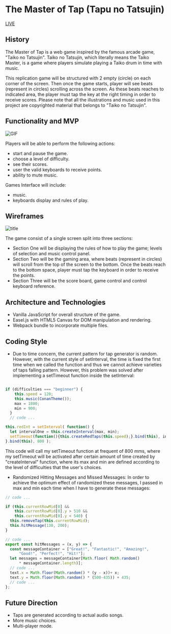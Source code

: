 

# The Master of Tap (Tapu no Tatsujin)
[LIVE](https://leohliao.github.io/tapu_no_tatsujin/index.html)

## History

The Master of Tap is a web game inspired by the famous arcade game, "Taiko no Tatsujin". Taiko no Tatsujin, which literally means the Taiko Master, is a game where players simulate playing a Taiko drum in time with music.

This replication game will be structured with 2 empty (circle) on each corner of the screen. Then once the game starts, player will see beats (represent in circles) scrolling across the screen.  As these beats reaches to indicated area, the player must tap the key at the right timing in order to receive scores. Please note that all the illustrations and music used in this project are copyrighted material that belongs to "Taiko no Tatsujin".


## Functionality and MVP

![GIF](https://i.gyazo.com/d923f0eb3d05f367a93f68c8d347d059.gif)

Players will be able to perform the following actions:
  * start and pause the game.
  * choose a level of difficulty.
  * see their scores.
  * user the valid keyboards to receive points.
  * ability to mute music.

Games Interface will include:
  * music.
  * keyboards display and rules of play.


## Wireframes

![title](https://user-images.githubusercontent.com/25352090/28978222-fdf025e0-78f9-11e7-9516-da349db0cc6c.png)

The game consist of a single screen split into three sections:
* Section One will be displaying the rules of how to play the game; levels of selection and music control panel.
* Section Two will be the gaming area, where beats (represent in circles) will scroll from the top of the screen to the bottom. Once the beats reach to the bottom space, player must tap the keyboard in order to receive the points.
* Section Three will be the score board, game control and control keyboard reference.

## Architecture and Technologies

  * Vanilla JavaScript for overall structure of the game.
  * Easel.js with HTML5 Canvas for DOM manipulation and rendering.
  * Webpack bundle to incorporate multiple files.

## Coding Style

  * Due to time concern, the current pattern for tap generator is random.
  However, with the current style of setInterval, the time is fixed the first time when we called the function and thus we cannot achieve varieties of taps falling pattern.  However, this problem was solved after implementing a setTimeout function inside the setInterval:

  ```js

  if (difficulties === "beginner") {
      this.speed = 120;
      this.music(ConanTheme());
      max = 1800;
      min = 900;
    }
    // code ...

  this.redInt = setInterval( function() {
    let intervalOne = this.createInterval(max, min);
    setTimeout(function(){this.createRedTaps(this.speed);}.bind(this), intervalOne);
  }.bind(this), 800 );

  ```

  This code will call my setTimeout function at frequent of 800 mms,
  where my setTimeout will be activated after certain amount of time created by "createInterval" function, where its max and min are defined according to the level of difficulties that the user's choices.

  * Randomized Hitting Messages and Missed Messages:
  In order to achieve the optimum effect of randomized these messages,
  I passed in max and min each time when I have to generate these messages:

  ```js
  // code ...

  if (this.currentRowMid[0] &&
      this.currentRowMid[0].y > 510 &&
      this.currentRowMid[0].y < 540) {
    this.removeTap(this.currentRowMid);
    this.hitMessage(130, 200);
  }

  // code ...
  export const hitMessages = (x, y) => {
    const messageContainer = ["Great!", "Fantastic!", "Amazing!",
        "Good!", "Perfect!", "Hit!"];
    let messages = messageContainer[Math.floor( Math.random()
        * messageContainer.length)];
    // code ...
    text.x = Math.floor(Math.random() * (y - x))+ x;
    text.y = Math.floor(Math.random() * (500-435)) + 435;
    // code ...
  };

  ```

## Future Direction

  - Taps are generated according to actual audio songs.
  - More music choices.
  - Multi-player mode.
